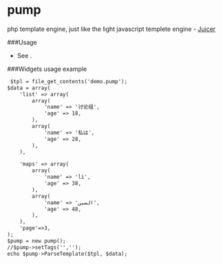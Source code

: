 # pump 
php template engine, just like the light javascript templete engine -  [Juicer](http://juicer.name/)

###Usage
* See  .
 
###Widgets usage example
```html
 $tpl = file_get_contents('demo.pump');
$data = array(
    'list' => array(
        array(
            'name' => '讨论组',
            'age' => 18,
        ),
        array(
            'name' => '私は',
            'age' => 28,
        ),
    ),

    'maps' => array(
        array(
            'name' => 'li',
            'age' => 38,
        ),
        array(
            'name' => 'الصين',
            'age' => 48,
        ),
    ),
    'page'=>3,
);
$pump = new pump();
//$pump->setTags('','');
echo $pump->ParseTemplate($tpl, $data);
```
